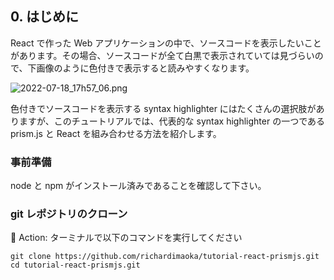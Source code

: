 ## 0. はじめに

React で作った Web アプリケーションの中で、ソースコードを表示したいことがあります。その場合、ソースコードが全て白黒で表示されていては見づらいので、下画像のように色付きで表示すると読みやすくなります。

![2022-07-18_17h57_06.png](https://qiita-image-store.s3.ap-northeast-1.amazonaws.com/0/75738/83ccb0a8-9557-c465-e842-604cf25f75e7.png)

色付きでソースコードを表示する syntax highlighter にはたくさんの選択肢がありますが、このチュートリアルでは、代表的な syntax highlighter の一つである prism.js と React を組み合わせる方法を紹介します。

### 事前準備

node と npm がインストール済みであることを確認して下さい。

### git レポジトリのクローン

:large_orange_diamond: Action: ターミナルで以下のコマンドを実行してください

```terminal
git clone https://github.com/richardimaoka/tutorial-react-prismjs.git
cd tutorial-react-prismjs.git
```
